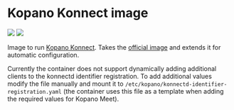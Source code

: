 # Kopano Konnect image

[![](https://images.microbadger.com/badges/image/zokradonh/kopano_konnect.svg)](https://microbadger.com/images/zokradonh/kopano_konnect "Microbadger size/labels") [![](https://images.microbadger.com/badges/version/zokradonh/kopano_konnect.svg)](https://microbadger.com/images/zokradonh/kopano_konnect "Microbadger version")

Image to run [Kopano Konnect](https://github.com/kopano-dev/konnect). Takes the [official image](https://cloud.docker.com/u/kopano/repository/docker/kopano/konnectd) and extends it for automatic configuration.

Currently the container does not support dynamically adding additional clients to the konnectd identifier registration. To add additional values modify the file manually and mount it to `/etc/kopano/konnectd-identifier-registration.yaml` (the container uses this file as a template when adding the required values for Kopano Meet).
